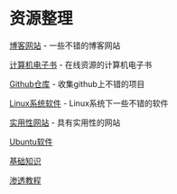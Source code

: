# 资源整理

[博客网站](./blog.md) - 一些不错的博客网站

[计算机电子书](./computer-ebooks.md) - 在线资源的计算机电子书

[Github仓库](./github-repository.md) - 收集github上不错的项目

[Linux系统软件](./linux-software.md) - Linux系统下一些不错的软件

[实用性网站](./practical-website.md) - 具有实用性的网站

[Ubuntu软件](./ubuntu-software.md)

[基础知识](./zhishi.md)

[渗透教程](./hack.md)





